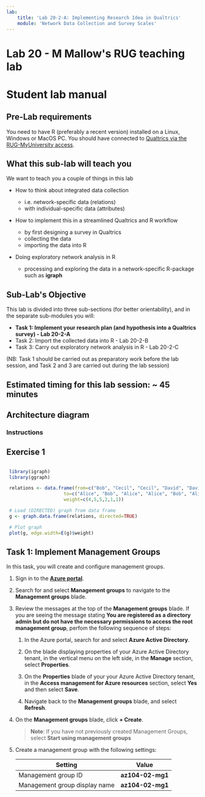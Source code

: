 ```yaml
---
lab:
    title: 'Lab 20-2-A: Implementing Research Idea in Qualtrics'
    module: 'Network Data Collection and Survey Scales'
---
```


# Lab 20 - M Mallow's RUG teaching lab
# Student lab manual

## Pre-Lab requirements

You need to have R (preferably a recent version) installed on a Linux, Windows or MacOS PC.
You should have connected to [Qualtrics via the RUG-MyUniversity access](https://rug.eu.qualtrics.com/).

## What this sub-lab will teach you

We want to teach you a couple of things in this lab

- How to think about integrated data collection
    - i.e. network-specific data (relations)
    - with individual-specific data (attributes)

- How to implement this in a streamlined Qualtrics and R workflow
    - by first designing a survey in Qualtrics
    - collecting the data
    - importing the data into R

- Doing exploratory network analysis in R
    - processing and exploring the data in a network-specific R-package such as **igraph**
    
    

## Sub-Lab's Objective

This lab is divided into three sub-sections (for better orientability), and in the separate sub-modules you will:

+ **Task 1: Implement your research plan (and hypothesis into a Qualtrics survey) - Lab 20-2-A**
+ Task 2: Import the collected data into R - Lab 20-2-B
+ Task 3: Carry out exploratory network analysis in R - Lab 20-2-C

(NB: Task 1 should be carried out as preparatory work before the lab session, and Task 2 and 3 are carried out during the lab session)

## Estimated timing for this lab session: ~ 45 minutes

## Architecture diagram
<!-- 
![image](../media/lab02a.png)
 -->

### Instructions

## Exercise 1


   ```r
   
    library(igraph)
    library(ggraph)

    relations <- data.frame(from=c("Bob", "Cecil", "Cecil", "David", "David", "Esmeralda"),
                        to=c("Alice", "Bob", "Alice", "Alice", "Bob", "Alice"),
                        weight=c(4,5,5,2,1,1))

    # Load (DIRECTED) graph from data frame 
    g <- graph.data.frame(relations, directed=TRUE)

    # Plot graph
    plot(g, edge.width=E(g)$weight)
   ```


## Task 1: Implement Management Groups

In this task, you will create and configure management groups. 

1. Sign in to the [**Azure portal**](http://portal.azure.com).

1. Search for and select **Management groups** to navigate to the **Management groups** blade.

1. Review the messages at the top of the **Management groups** blade. If you are seeing the message stating **You are registered as a directory admin but do not have the necessary permissions to access the root management group**, perfom the following sequence of steps:

    1. In the Azure portal, search for and select **Azure Active Directory**.
    
    1.  On the blade displaying properties of your Azure Active Directory tenant, in the vertical menu on the left side, in the **Manage** section, select **Properties**.
    
    1.  On the **Properties** blade of your your Azure Active Directory tenant, in the **Access management for Azure resources** section, select **Yes** and then select **Save**.
    
    1.  Navigate back to the **Management groups** blade, and select **Refresh**.

1. On the **Management groups** blade, click **+ Create**.

    >**Note**: If you have not previously created Management Groups, select **Start using management groups**

1. Create a management group with the following settings:

    | Setting | Value |
    | --- | --- |
    | Management group ID | **az104-02-mg1** |
    | Management group display name | **az104-02-mg1** |

